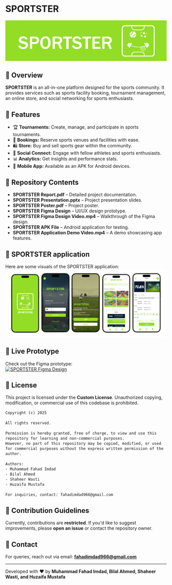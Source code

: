 # SPORTSTER
![logo](screenshots/Sportster_Pic_3.png)
## 🚀 Overview
**SPORTSTER** is an all-in-one platform designed for the sports community. It provides services such as sports facility booking, tournament management, an online store, and social networking for sports enthusiasts.

## 🎯 Features
- 🏆 **Tournaments:** Create, manage, and participate in sports tournaments.
- 📅 **Bookings:** Reserve sports venues and facilities with ease.
- 🛍️ **Store:** Buy and sell sports gear within the community.
- 👥 **Social Connect:** Engage with fellow athletes and sports enthusiasts.
- 📊 **Analytics:** Get insights and performance stats.
- 📱 **Mobile App:** Available as an APK for Android devices.

## 📂 Repository Contents
- **SPORTSTER Report.pdf** – Detailed project documentation.
- **SPORTSTER Presentation.pptx** – Project presentation slides.
- **SPORTSTER Poster.pdf** – Project poster.
- **SPORTSTER Figma Design** – UI/UX design prototype.
- **SPORTSTER Figma Design Video.mp4** – Walkthrough of the Figma design.
- **SPORTSTER APK File** – Android application for testing.
- **SPORTSTER Application Demo Video.mp4** – A demo showcasing app features.

## 📸 SPORTSTER application
Here are some visuals of the SPORTSTER application:
![Home Screen](screenshots/Sportster_Pic_1.png)

## 🔗 Live Prototype
Check out the Figma prototype:  
[![SPORTSTER Figma Design](https://img.shields.io/badge/View-Prototype-blue?style=flat-square)](https://embed.figma.com/proto/j5iAYK4qatJbQMLlTpkgiQ/Report---Sportster-Prototype-User-App?node-id=51-3&p=f&scaling=scale-down&content-scaling=fixed&page-id=0%3A1&starting-point-node-id=3215%3A1770&embed-host=share)

## 🔐 License
This project is licensed under the **Custom License**. Unauthorized copying, modification, or commercial use of this codebase is prohibited.

```
Copyright (c) 2025

All rights reserved.

Permission is hereby granted, free of charge, to view and use this repository for learning and non-commercial purposes. 
However, no part of this repository may be copied, modified, or used for commercial purposes without the express written permission of the author.

Authors:
- Muhammad Fahad Imdad
- Bilal Ahmed
- Shaheer Wasti
- Huzaifa Mustafa

For inquiries, contact: fahadimdad966@gmail.com
```

## 🤝 Contribution Guidelines
Currently, contributions are **restricted**. If you'd like to suggest improvements, please **open an issue** or contact the repository owner.

## 📧 Contact
For queries, reach out via email: **fahadimdad966@gmail.com**

---
Developed with ❤️ by **Muhammad Fahad Imdad, Bilal Ahmed, Shaheer Wasti, and Huzaifa Mustafa**
